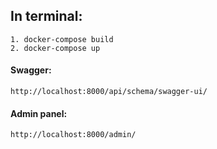 ## In terminal:
    1. docker-compose build
    2. docker-compose up   

#### Swagger:
    http://localhost:8000/api/schema/swagger-ui/

#### Admin panel:
    http://localhost:8000/admin/


